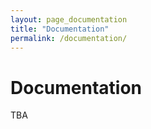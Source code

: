 ```yaml
---
layout: page_documentation
title: "Documentation"
permalink: /documentation/
---
```

# Documentation
TBA